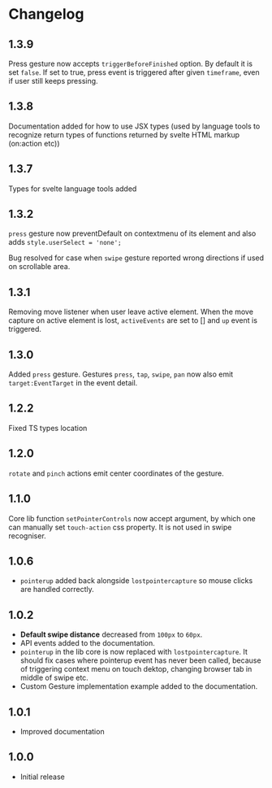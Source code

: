 # Changelog

## 1.3.9

Press gesture now accepts `triggerBeforeFinished` option. By default it is set `false`. If set to true, press event is triggered after given `timeframe`, even if user still keeps pressing.

## 1.3.8

Documentation added for how to use JSX types (used by language tools to recognize return types of functions returned by svelte HTML markup (on:action etc))

## 1.3.7

Types for svelte language tools added

## 1.3.2

`press` gesture now preventDefault on contextmenu of its element and also adds `style.userSelect = 'none';`

Bug resolved for case when `swipe` gesture reported wrong directions if used on scrollable area.

## 1.3.1

Removing move listener when user leave active element.
When the move capture on active element is lost, `activeEvents` are set to [] and `up` event is triggered.

## 1.3.0

Added `press` gesture.
Gestures `press`, `tap`, `swipe`, `pan` now also emit `target:EventTarget` in the event detail.

## 1.2.2

Fixed TS types location

## 1.2.0

`rotate` and `pinch` actions emit center coordinates of the gesture.

## 1.1.0

Core lib function `setPointerControls` now accept argument, by which one can manually set `touch-action` css property. It is not used in swipe recogniser.

## 1.0.6

- `pointerup` added back alongside `lostpointercapture` so mouse clicks are handled correctly.

## 1.0.2

- **Default swipe distance** decreased from `100px` to `60px`.
- API events added to the documentation.
- `pointerup` in the lib core is now replaced with `lostpointercapture`. It should fix cases where pointerup event has never been called, because of triggering context menu on touch dektop, changing browser tab in middle of swipe etc.
- Custom Gesture implementation example added to the documentation.

## 1.0.1

- Improved documentation

## 1.0.0

- Initial release
